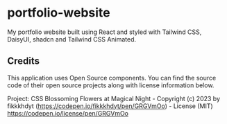 # portfolio-website
My portfolio website built using React and styled with Tailwind CSS, DaisyUI, shadcn and Tailwind CSS Animated.

## Credits
This application uses Open Source components. You can find the source code of their open source projects along with license information below.

Project: CSS Blossoming Flowers at Magical Night - Copyright (c) 2023 by fikkkhdyt (https://codepen.io/fikkkhdyt/pen/GRGVmOo) - License (MIT) https://codepen.io/license/pen/GRGVmOo 
